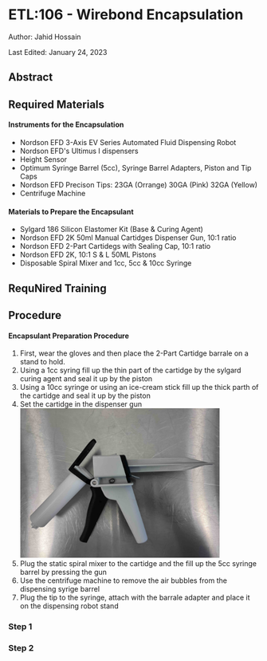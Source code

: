 # ETL:106 - Wirebond Encapsulation

Author: Jahid Hossain

Last Edited: January 24, 2023

## Abstract

## Required Materials
  #### Instruments for the Encapsulation
   - Nordson EFD 3-Axis EV Series Automated Fluid Dispensing Robot
   - Nordson EFD's Ultimus I dispensers
   - Height Sensor 
   - Optimum Syringe Barrel (5cc), Syringe Barrel Adapters, Piston and Tip Caps 
   - Nordson EFD Precison Tips: 23GA (Orrange) 30GA (Pink) 32GA (Yellow)
   - Centrifuge Machine
  
  #### Materials to Prepare the Encapsulant
   - Sylgard 186 Silicon Elastomer Kit (Base & Curing Agent)
   - Nordson EFD 2K 50ml Manual Cartidges Dispenser Gun, 10:1 ratio
   - Nordson EFD 2-Part Cartidegs with Sealing Cap, 10:1 ratio
   - Nordson EFD 2K, 10:1 S & L 50ML Pistons
   - Disposable Spiral Mixer and 1cc, 5cc & 10cc Syringe
   
## RequNired Training

## Procedure
#### Encapsulant Preparation Procedure

 1. First, wear the gloves and then place the 2-Part Cartidge barrale on a stand to hold. 
 2.  Using a 1cc syring fill up the thin part of the cartidge by the sylgard curing agent and seal it up by the piston
 3.  Using a 10cc syringe or using an ice-cream stick fill up the thick parth of the cartidge and seal it up by the piston
 4.  Set the cartidge in the dispenser gun                                                                                                              <img src="https://github.com/jhosain/Lab-Instructions/blob/patch-1/sop/ETL/106_materials/images/dispenser_gun.jpeg" width="400px">
 5.  Plug the static spiral mixer to the cartidge and the fill up the 5cc syringe barrel by pressing the gun
 6.  Use the centrifuge machine to remove the air bubbles from the dispensing syrige barrel
 7.  Plug the tip to the syringe, attach with the barrale adapter and place it on the dispensing robot stand
 

### Step 1

### Step 2

